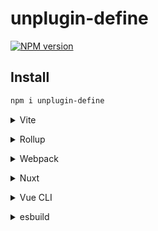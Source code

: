 # unplugin-define

[![NPM version](https://img.shields.io/npm/v/unplugin-define?color=a1b858&label=)](https://www.npmjs.com/package/unplugin-define)

## Install

```bash
npm i unplugin-define
```

<details>
<summary>Vite</summary><br>

```ts
// vite.config.ts
import copy from 'unplugin-define/vite'

export default defineConfig({
  plugins: [
    copy({
      src: './node_modules/vue/dist/*',
      dest: 'vue'
    }),
  ],
})
```

Example: [`example/`](./example/)

<br></details>

<details>
<summary>Rollup</summary><br>

```ts
// rollup.config.js
import copy from 'unplugin-define/rollup'

export default {
  plugins: [
    copy({
      src: './node_modules/vue/dist/*',
      dest: 'vue'
    }),
  ],
}
```

<br></details>


<details>
<summary>Webpack</summary><br>

```ts
// webpack.config.js
module.exports = {
  /* ... */
  plugins: [
    copy({
      src: './node_modules/vue/dist/*',
      dest: 'vue'
    }),
  ]
}
```

<br></details>

<details>
<summary>Nuxt</summary><br>

```ts
// nuxt.config.js
export default {
  buildModules: [
    ['unplugin-define/nuxt', {
      src: './node_modules/vue/dist/*',
      dest: 'vue'
    }],
  ],
}
```

> This module works for both Nuxt 2 and [Nuxt Vite](https://github.com/nuxt/vite)

<br></details>

<details>
<summary>Vue CLI</summary><br>

```ts
// vue.config.js
module.exports = {
  configureWebpack: {
    plugins: [
      require('unplugin-define/webpack')(
        {
          src: './node_modules/vue/dist/*',
          dest: 'vue'
        },
      ),
    ],
  },
}
```

<br></details>

<details>
<summary>esbuild</summary><br>

```ts
// esbuild.config.js
import { build } from 'esbuild'
import copy from 'unplugin-define/esbuild'

build({
  plugins: [
    copy({
      src: './node_modules/vue/dist/*',
      dest: 'vue'
    }),
  ],
})
```

<br></details>
